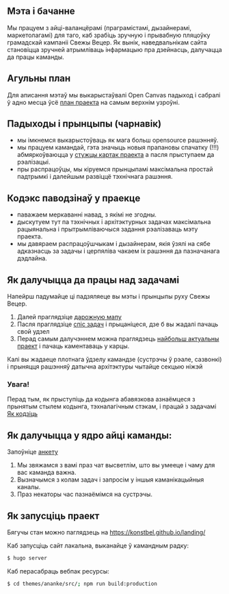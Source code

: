 
## Мэта і бачанне

Мы працуем з айці-валанцёрамі (праграмістамі, дызайнерамі, маркетолагамі) для таго, каб зрабіць зручную і прывабную пляцоўку грамадскай кампаніі Свежы Вецер. Як вынік, наведвальнікам сайта становіцца зручней атрымліваць інфармацыю пра дзейнасць, далучацца да працы каманды.

## Агульны план

Для аписання мэтаў мы выкарыстаўвалі Open Canvas падыход і сабралі ў адно месца ўсё [план праекта](https://github.com/konstbel/landing/issues/6) на самым верхнім узроўні.

## Падыходы і прынцыпы (чарнавік)

- мы імкнемся выкарыстоўваць як мага больш opensource рашэнняў.
- мы працуем камандай, гэта значыць новыя прапановы спачатку (!!!) абмяркоўваюцца у [стужцы картак праекта](https://github.com/konstbel/landing/issues) а пасля прыступаем да рэалізацыі.
- пры распрацоўцы, мы кіруемся прынцыпамі максімальна простай падтрымкі і далейшым развіццё тэхнічнага рашэння.

## Кодэкс паводзінаў у праекце
- паважаем меркаванні навад, з якімі не згодны.
- дыскутуем тут па тэхнічных і архітэктурных задачах максімальна рацыянальна і прытрымліваючыся задання рэалізаваць мэту праекта.
- мы давяраем распрацоўшчыкам і дызайнерам, якія ўзялі на сябе адказнасць за задачы і церпяліва чакаем іх рашэння да пазначанага дэдлайна.

## Як далучыцца да працы над задачамі

Напейрш падумайце ці падзяляеце вы мэты і прынцыпы руху Свежы Вецер. 

1. Далей праглядзіце [дарожную мапу](https://github.com/konstbel/landing/issues/13)
2. Пасля праглядзіце [спіс задач](https://github.com/konstbel/landing/issues) і прыцаніцеся, дзе б вы жадалі пачаць свой удзел
3. Перад самым далучэннем можна праглядзець [найбольш актуальны праект](https://github.com/konstbel/landing/projects) і пачаць каментаваць у карцы.

Калі вы жадаеце плотнага ўдзелу камандзе (сустрэчы ў рэале, сазвонкі) і прыняцця рашэнняў датычна архітэктуры чытайце секцыю ніжэй

### Увага!

Перад тым, як прыступіць да кодынга абавязкова азнаёмцеся з прынятым стылем кодынга, тэхналагічным стэкам, і працай з задачамі [Як кодзіць](https://github.com/konstbel/landing/wiki/Як-кодзіць)

## Як далучыцца у ядро айці каманды:

Запоўніце [анкету](https://docs.google.com/forms/d/1Lk2ICzvpkfkLs5X4NjGyp-1dybqPNTKW3WcT9emizw0/edit)

1. Мы звяжамся з вамі праз чат высветлім, што вы умееце і чаму для вас каманда важна.
2. Вызначымся з колам задач і запросім у іншыя каманікацыйныя каналы.
3. Праз некаторы час пазнаёмімся на сустрэчы.

## Як запусціць праект

Бягучы стан можно паглядзець на https://konstbel.github.io/landing/

Каб запусціць сайт лакальна, выканайце ў камандным радку:

```sh
$ hugo server
```

Каб перасабраць вебпак ресурсы:

```sh
$ cd themes/ananke/src/; npm run build:production
```


